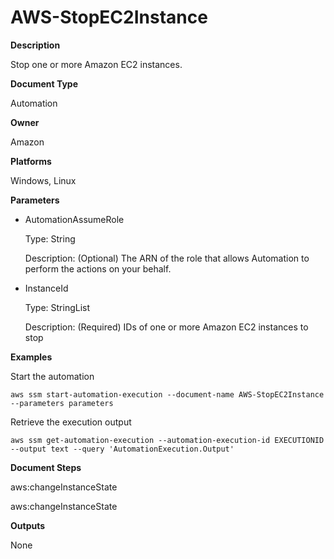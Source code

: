 # AWS\-StopEC2Instance<a name="automation-aws-stopec2instance"></a>

**Description**

Stop one or more Amazon EC2 instances\.

**Document Type**

Automation

**Owner**

Amazon

**Platforms**

Windows, Linux

**Parameters**
+ AutomationAssumeRole

  Type: String

  Description: \(Optional\) The ARN of the role that allows Automation to perform the actions on your behalf\.
+ InstanceId

  Type: StringList

  Description: \(Required\) IDs of one or more Amazon EC2 instances to stop

**Examples**

Start the automation

```
aws ssm start-automation-execution --document-name AWS-StopEC2Instance --parameters parameters
```

Retrieve the execution output

```
aws ssm get-automation-execution --automation-execution-id EXECUTIONID --output text --query 'AutomationExecution.Output'
```

**Document Steps**

aws:changeInstanceState

aws:changeInstanceState

**Outputs**

None